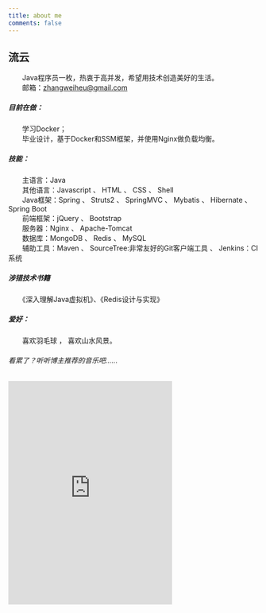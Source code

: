 ```yaml
---
title: about me
comments: false
---
```

##  流云  

　　Java程序员一枚，热衷于高并发，希望用技术创造美好的生活。  
　　邮箱：zhangweiheu@gmail.com

    
#####  目前在做： 
 
　　学习Docker；  
　　毕业设计，基于Docker和SSM框架，并使用Nginx做负载均衡。
   
##### 技能：  

　　主语言：Java  
　　其他语言：Javascript 、 HTML 、 CSS  、 Shell  
　　Java框架：Spring 、 Struts2 、 SpringMVC 、 Mybatis 、 Hibernate 、 Spring Boot  
　　前端框架：jQuery 、 Bootstrap  
　　服务器：Nginx 、 Apache-Tomcat  
　　数据库：MongoDB 、 Redis 、 MySQL  
　　辅助工具：Maven 、 SourceTree:非常友好的Git客户端工具 、 Jenkins：CI系统   

#####  涉猎技术书籍  
    
　　《深入理解Java虚拟机》、《Redis设计与实现》
    
##### 爱好：  
　　喜欢羽毛球 ， 喜欢山水风景。


###### 看累了？听听博主推荐的音乐吧......
<iframe frameborder="no" border="0" marginwidth="0" marginheight="0" width=330 height=450 src="http://music.163.com/outchain/player?type=0&id=387211935&auto=1&height=430"></iframe>